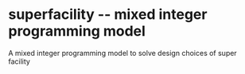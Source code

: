 # superfacility -- mixed integer programming model

A mixed integer programming model to solve design choices of super facility
